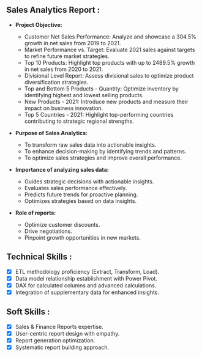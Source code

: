 ## Sales Analytics Report :
- **Project Objective:**

  - Customer Net Sales Performance: Analyze and showcase a 304.5% growth in net sales from 2019 to 2021.
  - Market Performance vs. Target: Evaluate 2021 sales against targets to refine future market strategies.
  - Top 10 Products: Highlight top products with up to 2489.5% growth in net sales from 2020 to 2021.
  - Divisional Level Report: Assess divisional sales to optimize product diversification strategies.
  - Top and Bottom 5 Products - Quantity: Optimize inventory by identifying highest and lowest selling products.
  - New Products - 2021: Introduce new products and measure their impact on business innovation.
  - Top 5 Countries - 2021: Highlight top-performing countries contributing to strategic regional strengths.

- **Purpose of Sales Analytics:**

  - To transform raw sales data into actionable insights.
  - To enhance decision-making by identifying trends and patterns.
  - To optimize sales strategies and improve overall performance.

- **Importance of analyzing sales data:**

  - Guides strategic decisions with actionable insights.
  - Evaluates sales performance effectively.
  - Predicts future trends for proactive planning.
  - Optimizes strategies based on data insights.

- **Role of reports:**
  - Optimize customer discounts.
  - Drive negotiations.
  - Pinpoint growth opportunities in new markets.


## Technical Skills :
- [x] ETL methodology proficiency (Extract, Transform, Load).
- [x] Data model relationship establishment with Power Pivot.
- [x] DAX for calculated columns and advanced calculations.
- [x] Integration of supplementary data for enhanced insights.

## Soft Skills :
- [x] Sales & Finance Reports expertise.
- [x] User-centric report design with empathy.
- [x] Report generation optimization.
- [x] Systematic report building approach.
